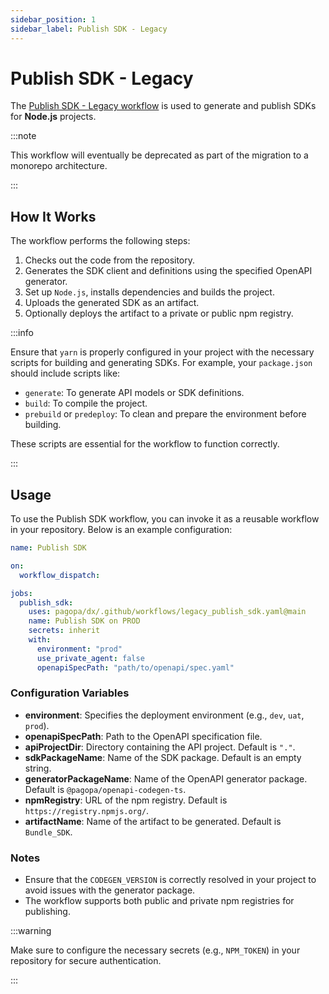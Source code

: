 ```yaml
---
sidebar_position: 1
sidebar_label: Publish SDK - Legacy
---
```


# Publish SDK - Legacy

The [Publish SDK - Legacy workflow](https://github.com/pagopa/dx/blob/main/.github/workflows/legacy_publish_sdk.yaml) is used to generate and publish SDKs for **Node.js** projects.

:::note

This workflow will eventually be deprecated as part of the migration to a monorepo architecture.

:::

## How It Works

The workflow performs the following steps:

1. Checks out the code from the repository.
2. Generates the SDK client and definitions using the specified OpenAPI generator.
3. Set up `Node.js`, installs dependencies and builds the project.
4. Uploads the generated SDK as an artifact.
5. Optionally deploys the artifact to a private or public npm registry.

:::info

Ensure that `yarn` is properly configured in your project with the necessary scripts for building and generating SDKs. For example, your `package.json` should include scripts like:

- `generate`: To generate API models or SDK definitions.
- `build`: To compile the project.
- `prebuild` or `predeploy`: To clean and prepare the environment before building.

These scripts are essential for the workflow to function correctly.

:::

## Usage

To use the Publish SDK workflow, you can invoke it as a reusable workflow in your repository. Below is an example configuration:

```yaml
name: Publish SDK

on:
  workflow_dispatch:

jobs:
  publish_sdk:
    uses: pagopa/dx/.github/workflows/legacy_publish_sdk.yaml@main
    name: Publish SDK on PROD
    secrets: inherit
    with:
      environment: "prod"
      use_private_agent: false
      openapiSpecPath: "path/to/openapi/spec.yaml"
```

### Configuration Variables

- **environment**: Specifies the deployment environment (e.g., `dev`, `uat`, `prod`).
- **openapiSpecPath**: Path to the OpenAPI specification file.
- **apiProjectDir**: Directory containing the API project. Default is `"."`.
- **sdkPackageName**: Name of the SDK package. Default is an empty string.
- **generatorPackageName**: Name of the OpenAPI generator package. Default is `@pagopa/openapi-codegen-ts`.
- **npmRegistry**: URL of the npm registry. Default is `https://registry.npmjs.org/`.
- **artifactName**: Name of the artifact to be generated. Default is `Bundle_SDK`.

### Notes

- Ensure that the `CODEGEN_VERSION` is correctly resolved in your project to avoid issues with the generator package.
- The workflow supports both public and private npm registries for publishing.

:::warning

Make sure to configure the necessary secrets (e.g., `NPM_TOKEN`) in your repository for secure authentication.

:::
